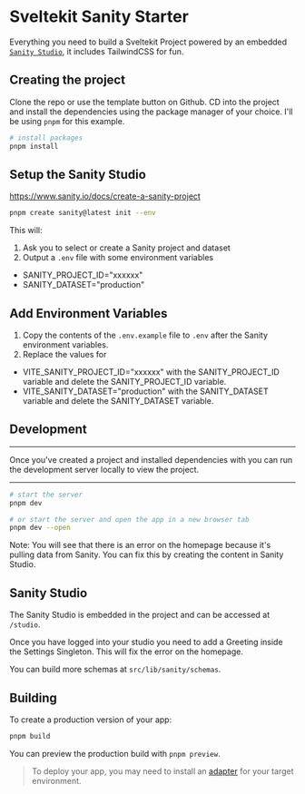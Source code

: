 # Sveltekit Sanity Starter

Everything you need to build a Sveltekit Project powered by an embedded [`Sanity Studio`](https://sanity.io), it includes TailwindCSS for fun.

## Creating the project

Clone the repo or use the template button on Github. CD into the project and install the dependencies using the package manager of your choice. I'll be using `pnpm` for this example.

```bash
# install packages
pnpm install
```

## Setup the Sanity Studio

https://www.sanity.io/docs/create-a-sanity-project

```bash
pnpm create sanity@latest init --env
```

This will:

1. Ask you to select or create a Sanity project and dataset
2. Output a `.env` file with some environment variables

- SANITY_PROJECT_ID="xxxxxx"
- SANITY_DATASET="production"

## Add Environment Variables

1. Copy the contents of the `.env.example` file to `.env` after the Sanity environment variables.
2. Replace the values for

- VITE_SANITY_PROJECT_ID="xxxxxx" with the SANITY_PROJECT_ID variable and delete the SANITY_PROJECT_ID variable.
- VITE_SANITY_DATASET="production" with the SANITY_DATASET variable and delete the SANITY_DATASET variable.

## Development

---

Once you've created a project and installed dependencies with you can run the development server locally to view the project.

---

```bash
# start the server
pnpm dev

# or start the server and open the app in a new browser tab
pnpm dev --open
```

Note: You will see that there is an error on the homepage because it's pulling data from Sanity. You can fix this by creating the content in Sanity Studio.

## Sanity Studio

The Sanity Studio is embedded in the project and can be accessed at `/studio`.

Once you have logged into your studio you need to add a Greeting inside the Settings Singleton. This will fix the error on the homepage.

You can build more schemas at `src/lib/sanity/schemas`.

## Building

To create a production version of your app:

```bash
pnpm build
```

You can preview the production build with `pnpm preview`.

> To deploy your app, you may need to install an [adapter](https://kit.svelte.dev/docs/adapters) for your target environment.
